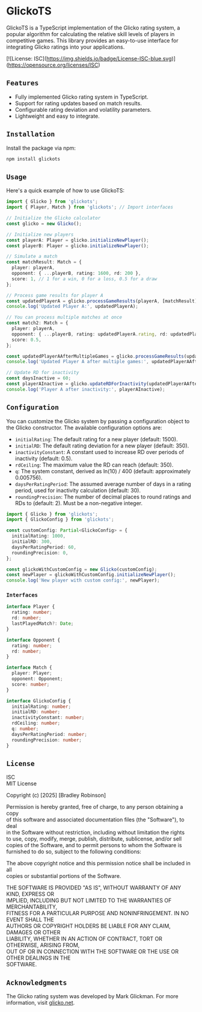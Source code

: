 # GlickoTS

GlickoTS is a TypeScript implementation of the Glicko rating system, a popular algorithm for calculating the relative skill levels of players in competitive games. This library provides an easy-to-use interface for integrating Glicko ratings into your applications.

\[\!\[License: ISC\](https://img.shields.io/badge/License-ISC-blue.svg)\](https://opensource.org/licenses/ISC)  

## `Features`

- Fully implemented Glicko rating system in TypeScript.
- Support for rating updates based on match results.
- Configurable rating deviation and volatility parameters.
- Lightweight and easy to integrate.

## `Installation`

Install the package via npm:

```bash
npm install glickots
```

## `Usage`

Here's a quick example of how to use GlickoTS:

```typescript
import { Glicko } from 'glickots';
import { Player, Match } from 'glickots'; // Import interfaces

// Initialize the Glicko calculator
const glicko = new Glicko();

// Initialize new players
const playerA: Player = glicko.initializeNewPlayer();
const playerB: Player = glicko.initializeNewPlayer();

// Simulate a match
const matchResult: Match = {
  player: playerA,
  opponent: { ...playerB, rating: 1600, rd: 200 },
  score: 1, // 1 for a win, 0 for a loss, 0.5 for a draw
};

// Process game results for player A
const updatedPlayerA = glicko.processGameResults(playerA, [matchResult]);
console.log('Updated Player A:', updatedPlayerA);

// You can process multiple matches at once
const match2: Match = {
  player: playerA,
  opponent: { ...playerB, rating: updatedPlayerA.rating, rd: updatedPlayerA.rd },
  score: 0.5,
};

const updatedPlayerAAfterMultipleGames = glicko.processGameResults(updatedPlayerA, [matchResult, match2]);
console.log('Updated Player A after multiple games:', updatedPlayerAAfterMultipleGames);

// Update RD for inactivity
const daysInactive = 60;
const playerAInactive = glicko.updateRDForInactivity(updatedPlayerAAfterMultipleGames, daysInactive);
console.log('Player A after inactivity:', playerAInactive);
```

## `Configuration`

You can customize the Glicko system by passing a configuration object to the Glicko constructor. The available configuration options are:

* `initialRating`: The default rating for a new player (default: 1500).  
* `initialRD`: The default rating deviation for a new player (default: 350).  
* `inactivityConstant`: A constant used to increase RD over periods of inactivity (default: 0.5).  
* `rdCeiling`: The maximum value the RD can reach (default: 350).  
* `q`: The system constant, derived as ln(10) / 400 (default: approximately 0.005756).  
* `daysPerRatingPeriod`: The assumed average number of days in a rating period, used for inactivity calculation (default: 30).
* `roundingPrecision`: The number of decimal places to round ratings and RDs to (default: 2).  Must be a non-negative integer.


```typescript
import { Glicko } from 'glickots';  
import { GlickoConfig } from 'glickots';

const customConfig: Partial<GlickoConfig> = {  
  initialRating: 1000,  
  initialRD: 300,  
  daysPerRatingPeriod: 60,
  roundingPrecision: 0,
};

const glickoWithCustomConfig = new Glicko(customConfig);  
const newPlayer = glickoWithCustomConfig.initializeNewPlayer();  
console.log('New player with custom config:', newPlayer);
```

### `Interfaces`

```typescript
interface Player {  
  rating: number;  
  rd: number;  
  lastPlayedMatch?: Date;  
}

interface Opponent {  
  rating: number;  
  rd: number;  
}

interface Match {  
  player: Player;  
  opponent: Opponent;  
  score: number;  
}

interface GlickoConfig {  
  initialRating: number;  
  initialRD: number;  
  inactivityConstant: number;  
  rdCeiling: number;  
  q: number;  
  daysPerRatingPeriod: number;
  roundingPrecision: number; 
}
```

## `License`

ISC  
MIT License

Copyright (c) \[2025\] \[Bradley Robinson\]

Permission is hereby granted, free of charge, to any person obtaining a copy  
of this software and associated documentation files (the "Software"), to deal  
in the Software without restriction, including without limitation the rights  
to use, copy, modify, merge, publish, distribute, sublicense, and/or sell  
copies of the Software, and to permit persons to whom the Software is  
furnished to do so, subject to the following conditions:

The above copyright notice and this permission notice shall be included in all  
copies or substantial portions of the Software.

THE SOFTWARE IS PROVIDED "AS IS", WITHOUT WARRANTY OF ANY KIND, EXPRESS OR  
IMPLIED, INCLUDING BUT NOT LIMITED TO THE WARRANTIES OF MERCHANTABILITY,  
FITNESS FOR A PARTICULAR PURPOSE AND NONINFRINGEMENT. IN NO EVENT SHALL THE  
AUTHORS OR COPYRIGHT HOLDERS BE LIABLE FOR ANY CLAIM, DAMAGES OR OTHER  
LIABILITY, WHETHER IN AN ACTION OF CONTRACT, TORT OR OTHERWISE, ARISING FROM,  
OUT OF OR IN CONNECTION WITH THE SOFTWARE OR THE USE OR OTHER DEALINGS IN THE  
SOFTWARE.  

## `Acknowledgments`

The Glicko rating system was developed by Mark Glickman. For more information, visit [glicko.net](http://www.glicko.net/).